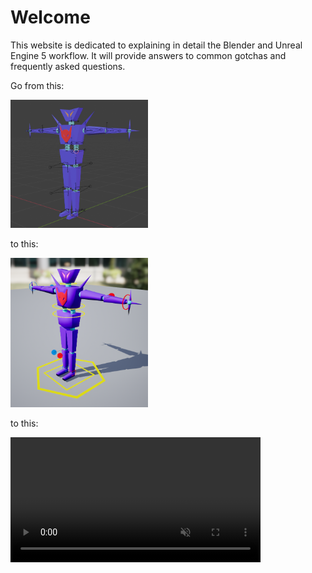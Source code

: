# Welcome
This website is dedicated to explaining in detail the Blender and Unreal Engine 5 workflow. It will provide
answers to common gotchas and frequently asked questions.

Go from this:

<img src="blender_example.png" width="220" />

to this:

<img src="ue5_example.png" width="220" /> 

to this:

<video width="400" autoplay loop muted>
<source src="anim_example.mp4" type="video/mp4">
</video>
